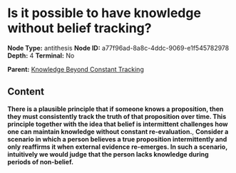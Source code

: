 # Is it possible to have knowledge without belief tracking?

**Node Type:** antithesis
**Node ID:** a77f96ad-8a8c-4ddc-9069-e1f545782978
**Depth:** 4
**Terminal:** No

**Parent:** [Knowledge Beyond Constant Tracking](knowledge-beyond-constant-tracking-synthesis-61b32f83-a9fc-402a-ba38-ae04df06d61f.md)

## Content

**There is a plausible principle that if someone knows a proposition, then they must consistently track the truth of that proposition over time. This principle together with the idea that belief is intermittent challenges how one can maintain knowledge without constant re-evaluation.**, **Consider a scenario in which a person believes a true proposition intermittently and only reaffirms it when external evidence re-emerges. In such a scenario, intuitively we would judge that the person lacks knowledge during periods of non-belief.**
